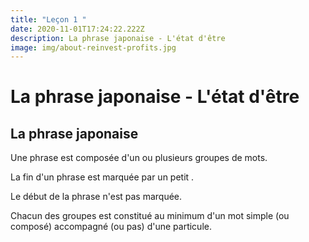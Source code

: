 ```yaml
---
title: "Leçon 1 "
date: 2020-11-01T17:24:22.222Z
description: La phrase japonaise - L'état d'être
image: img/about-reinvest-profits.jpg
---
```

# La phrase japonaise - L'état d'être

## La phrase japonaise

Une phrase est composée d'un ou plusieurs groupes de mots.

La fin d'un phrase est marquée par un petit .

Le début de la phrase n'est pas marquée.

Chacun des groupes est constitué au minimum d'un mot simple (ou composé) accompagné (ou pas) d'une particule.